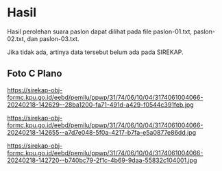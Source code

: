 # Hasil

Hasil perolehan suara paslon dapat dilihat pada file paslon-01.txt, paslon-02.txt, dan paslon-03.txt.

Jika tidak ada, artinya data tersebut belum ada pada SIREKAP.

## Foto C Plano

https://sirekap-obj-formc.kpu.go.id/eebd/pemilu/ppwp/31/74/06/10/04/3174061004066-20240218-142629--28ba1200-fa71-491d-a429-f0544c391feb.jpg

https://sirekap-obj-formc.kpu.go.id/eebd/pemilu/ppwp/31/74/06/10/04/3174061004066-20240218-142655--a7d7e048-5f0a-4217-b7fa-e5a0877e86dd.jpg

https://sirekap-obj-formc.kpu.go.id/eebd/pemilu/ppwp/31/74/06/10/04/3174061004066-20240218-142720--b740bc79-2f1c-4b69-9daa-55832c104001.jpg
